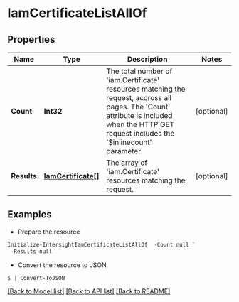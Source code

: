 # IamCertificateListAllOf
## Properties

Name | Type | Description | Notes
------------ | ------------- | ------------- | -------------
**Count** | **Int32** | The total number of &#39;iam.Certificate&#39; resources matching the request, accross all pages. The &#39;Count&#39; attribute is included when the HTTP GET request includes the &#39;$inlinecount&#39; parameter. | [optional] 
**Results** | [**IamCertificate[]**](IamCertificate.md) | The array of &#39;iam.Certificate&#39; resources matching the request. | [optional] 

## Examples

- Prepare the resource
```powershell
Initialize-IntersightIamCertificateListAllOf  -Count null `
 -Results null
```

- Convert the resource to JSON
```powershell
$ | Convert-ToJSON
```

[[Back to Model list]](../README.md#documentation-for-models) [[Back to API list]](../README.md#documentation-for-api-endpoints) [[Back to README]](../README.md)

